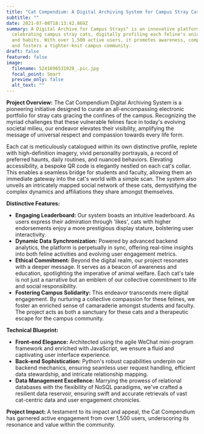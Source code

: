 ```yaml
---
title: "Cat Compendium: A Digital Archiving System for Campus Stray Cats"
subtitle: ""
date: 2021-07-08T18:13:42.869Z
summary: A Digital Archive for Campus Strays" is an innovative platform
  celebrating campus stray cats, digitally profiling each feline's unique traits
  and habits. With over 1,500 active users, it promotes awareness, compassion,
  and fosters a tighter-knit campus community.
draft: false
featured: false
image:
  filename: 5241696531028_.pic.jpg
  focal_point: Smart
  preview_only: false
  alt_text: ""
---
```

**Project Overview:** The Cat Compendium Digital Archiving System is a pioneering initiative designed to curate an all-encompassing electronic portfolio for stray cats gracing the confines of the campus. Recognizing the myriad challenges that these vulnerable felines face in today's evolving societal milieu, our endeavor elevates their visibility, amplifying the message of universal respect and compassion towards every life form.

Each cat is meticulously catalogued within its own distinctive profile, replete with high-definition imagery, vivid personality portrayals, a record of preferred haunts, daily routines, and nuanced behaviors. Elevating accessibility, a bespoke QR code is elegantly nestled on each cat's collar. This enables a seamless bridge for students and faculty, allowing them an immediate gateway into the cat's world with a simple scan. The system also unveils an intricately mapped social network of these cats, demystifying the complex dynamics and affiliations they share amongst themselves.

**Distinctive Features:**

* **Engaging Leaderboard:** Our system boasts an intuitive leaderboard. As users express their admiration through 'likes', cats with higher endorsements enjoy a more prestigious display stature, bolstering user interactivity.
* **Dynamic Data Synchronization:** Powered by advanced backend analytics, the platform is perpetually in sync, offering real-time insights into both feline activities and evolving user engagement metrics.
* **Ethical Commitment:** Beyond the digital realm, our project resonates with a deeper message. It serves as a beacon of awareness and education, spotlighting the imperative of animal welfare. Each cat's tale is not just a narrative but an emblem of our collective commitment to life and social responsibility.
* **Fostering Campus Solidarity:** This endeavor transcends mere digital engagement. By nurturing a collective compassion for these felines, we foster an enriched sense of camaraderie amongst students and faculty. The project acts as both a sanctuary for these cats and a therapeutic escape for the campus community.

**Technical Blueprint:**

* **Front-end Elegance:** Architected using the agile WeChat mini-program framework and enriched with JavaScript, we ensure a fluid and captivating user interface experience.
* **Back-end Sophistication:** Python's robust capabilities underpin our backend mechanics, ensuring seamless user request handling, efficient data stewardship, and intricate relationship mapping.
* **Data Management Excellence:** Marrying the prowess of relational databases with the flexibility of NoSQL paradigms, we've crafted a resilient data reservoir, ensuring swift and accurate retrievals of vast cat-centric data and user engagement chronicles.

**Project Impact:** A testament to its impact and appeal, the Cat Compendium has garnered active engagement from over 1,500 users, underscoring its resonance and value within the community.